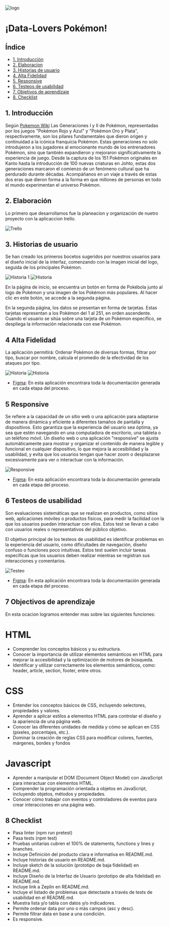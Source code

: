 ![logo](src/data/pokemon/Readme/Logo-Pokemon.png)

# ¡Data-Lovers Pokémon!

## Índice

* [1. Introducción](#1-introducción)
* [2. Elaboracíon ](#2-elaboración)
* [3. Historias de usuario](#3-historias-de-usuario)
* [4. Alta Fidelidad](#4-alta-fidelidad)
* [5. Responsive](#5-responsive)
* [6. Testeos de usabilidad](#6-testeos-de-usabilidad)
* [7. Objetivos de aprendizaje](#7-objectivos-de-aprendizaje)
* [8. Checklist](#8-checklist)


## 1. Introducción

Según [Pokemon Wiki](https://pokemon.fandom.com/es/wiki/Generaciones_Pok%C3%A9mon)
Las Generaciones I y II de Pokémon, representadas por los juegos "Pokémon Rojo y Azul" y "Pokémon Oro y Plata", respectivamente, son los pilares fundamentales que dieron origen y continuidad a la icónica franquicia Pokémon. Estas generaciones no solo introdujeron a los jugadores al emocionante mundo de los entrenadores Pokémon, sino que también expandieron y mejoraron significativamente la experiencia de juego. Desde la captura de los 151 Pokémon originales en Kanto hasta la introducción de 100 nuevas criaturas en Johto, estas dos generaciones marcaron el comienzo de un fenómeno cultural que ha perdurado durante décadas. Acompáñanos en un viaje a través de estas dos eras que dieron forma a la forma en que millones de personas en todo el mundo experimentan el universo Pokémon.

## 2. Elaboración

Lo primero que desarrollamos fue la planeacion y organización de nuetro proyecto con la aplicaccion trello.

![Trello](src/data/pokemon/Readme/Trello.png)

## 3. Historias de usuario

Se han creado los primeros bocetos sugeridos por nuestros usuarios para el diseño inicial de la interfaz, comenzando con la imagen inicial del logo, seguida de los principales Pokémon.

![Historia 1](src/data/pokemon/Readme/poke%201.1.jpg)
![Historia ](src/data/pokemon/Readme/poke%204.4.jpg)

En la página de inicio, se encuentra un botón en forma de Pokébola junto al logo de Pokémon y una imagen de los Pokémon más populares. Al hacer clic en este botón, se accede a la segunda página.

En la segunda página, los datos se presentan en forma de tarjetas. Estas tarjetas representan a los Pokémon del 1 al 251, en orden ascendente. Cuando el usuario se sitúa sobre una tarjeta de un Pokémon específico, se despliega la información relacionada con ese Pokémon.

## 4 Alta Fidelidad

La aplicación permitirá: Ordenar Pokémon de diversas formas, filtrar por tipo, buscar por nombre, calcula el promedio de la efectividad de los ataques por tipo.

![Historia ](src/data/pokemon/Readme/interfaz.png) 
![Historia ](src/data/pokemon/Readme/interfaz%202.png)
 
* [Figma](https://www.figma.com/file/tumuHLKHR7Twk7Nu6InR5B/Untitled?type=whiteboard&node-id=507-247&t=chMtxgcWdjlMdycb-0): En esta aplicación encontrara toda la documentación generada en cada etapa del proceso.

## 5 Responsive

Se refiere a la capacidad de un sitio web o una aplicación para adaptarse de manera dinámica y eficiente a diferentes tamaños de pantalla y dispositivos. Esto garantiza que la experiencia del usuario sea óptima, ya sea que estén navegando en una computadora de escritorio, una tableta o un teléfono móvil. Un diseño web o una aplicación "responsive" se ajusta automáticamente para mostrar y organizar el contenido de manera legible y funcional en cualquier dispositivo, lo que mejora la accesibilidad y la usabilidad, y evita que los usuarios tengan que hacer zoom o desplazarse excesivamente para ver o interactuar con la información.

![Responsive](src/data/pokemon/Readme/responci.jpg)

* [Figma](https://www.figma.com/file/tumuHLKHR7Twk7Nu6InR5B/Untitled?type=whiteboard&node-id=507-247&t=chMtxgcWdjlMdycb-0): En esta aplicación encontrara toda la documentación generada en cada etapa del proceso.

## 6 Testeos de usabilidad

Son evaluaciones sistemáticas que se realizan en productos, como sitios web, aplicaciones móviles o productos físicos, para medir la facilidad con la que los usuarios pueden interactuar con ellos. Estos test se llevan a cabo con usuarios reales o representativos del público objetivo.

El objetivo principal de los testeos de usabilidad es identificar problemas en la experiencia del usuario, como dificultades de navegación, diseño confuso o funciones poco intuitivas. Estos test suelen incluir tareas específicas que los usuarios deben realizar mientras se registran sus interacciones y comentarios.

![Testeo ](src/data/pokemon/Readme/test1.png)

* [Figma](https://www.figma.com/file/tumuHLKHR7Twk7Nu6InR5B/Untitled?type=whiteboard&node-id=507-247&t=chMtxgcWdjlMdycb-0): En esta aplicación encontrara toda la documentación generada en cada etapa del proceso.

## 7 Objectivos de aprendizaje

En esta ocacion logramos entender mas sobre las siguientes funciones:

# HTML

* Comprender los conceptos básicos y su estructura.
* Conocer la importancia de utilizar elementos semánticos en HTML para mejorar la accesibilidad y la optimización de motores de búsqueda.
* Identificar y utilizar correctamente los elementos semánticos, como: header, article, section, footer, entre otros.

# CSS 
* Entender los conceptos básicos de CSS, incluyendo selectores, propiedades y valores.
* Aprender a aplicar estilos a elementos HTML para controlar el diseño y la apariencia de una página web.
* Conocer las diferentes unidades de medida y cómo se aplican en CSS (píxeles, porcentajes, etc.).
* Dominar la creación de reglas CSS para modificar colores, fuentes, márgenes, bordes y fondos

# Javascript

* Aprender a manipular el DOM (Document Object Model) con JavaScript para interactuar con elementos HTML.
* Comprender la programación orientada a objetos en JavaScript, incluyendo objetos, métodos y propiedades.
* Conocer cómo trabajar con eventos y controladores de eventos para crear interacciones en una página web.

## 8 Checklist

 * Pasa linter (npm run pretest)
 * Pasa tests (npm test)
 * Pruebas unitarias cubren el 100% de statements, functions y lines y branches.
 * Incluye Definición del producto clara e informativa en README.md.
 * Incluye historias de usuario en README.md.
 * Incluye sketch de la solución (prototipo de baja fidelidad) en README.md.
 * Incluye Diseño de la Interfaz de Usuario (prototipo de alta fidelidad) en README.md.
 * Incluye link a Zeplin en README.md.
 * Incluye el listado de problemas que detectaste a través de tests de usabilidad en el README.md.
 * Muestra lista y/o tabla con datos y/o indicadores.
 * Permite ordenar data por uno o más campos (asc y desc).
 * Permite filtrar data en base a una condición.
 * Es responsive.
